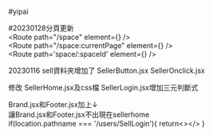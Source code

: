 #yipai

#20230128分頁更新  
<Route path="/space" element={<Space />} />  
<Route path="/space:currentPage" element={<Space />} />  
<Route path='space/:spaceId' element={<SpaceDetail />} />

20230116
sell資料夾增加了
SellerButton.jsx
SellerOnclick.jsx

修改
SellerHome.jsx及css檔
SellerLogin.jsx增加三元判斷式

Brand.jsx和Footer.jsx加上↓  
讓Brand.jsx和Footer.jsx不出現在sellerhome  
if(location.pathname === '/users/SellLogin'){
    return<></>
  }
